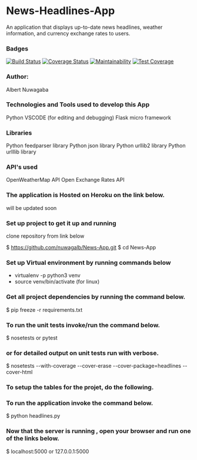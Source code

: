 # News-Headlines-App

An application that displays up-to-date news headlines, weather information, and currency exchange rates to users.

### Badges

[![Build Status](https://travis-ci.org/nuwagalb/News-App.svg?branch=develop)](https://travis-ci.org/nuwagalb/News-App) [![Coverage Status](https://coveralls.io/repos/github/nuwagalb/News-App/badge.svg?branch=develop)](https://coveralls.io/github/nuwagalb/News-App?branch=develop) [![Maintainability](https://api.codeclimate.com/v1/badges/288abda30d16f0c3fcb5/maintainability)](https://codeclimate.com/github/nuwagalb/News-App/maintainability) [![Test Coverage](https://api.codeclimate.com/v1/badges/288abda30d16f0c3fcb5/test_coverage)](https://codeclimate.com/github/nuwagalb/News-App/test_coverage)

### Author:

Albert Nuwagaba

### Technologies and Tools used to develop this App

Python
VSCODE (for editing and debugging)
Flask micro framework

### Libraries
Python feedparser library
Python json library
Python urllib2 library
Python urlllib library

### API's used
OpenWeatherMap API
Open Exchange Rates API

### The application is Hosted on Heroku on the link below.

will be updated soon

### Set up project to get it up and running

clone repository from link below

$ https://github.com/nuwagalb/News-App.git
$ cd News-App

### Set up Virtual environment by running commands below

- virtualenv -p python3 venv
- source venv/bin/activate (for linux)

### Get all project dependencies by running the command below.

$ pip freeze -r requirements.txt

### To run the unit tests invoke/run the command below.

$ nosetests or pytest

### or for detailed output on unit tests run with verbose.

$ nosetests --with-coverage --cover-erase --cover-package=headlines --cover-html

### To setup the tables for the projet, do the following.

### To run the application invoke the command below.

$ python headlines.py

### Now that the server is running , open your browser and run one of the links below.

$ localhost:5000 or 127.0.0.1:5000
